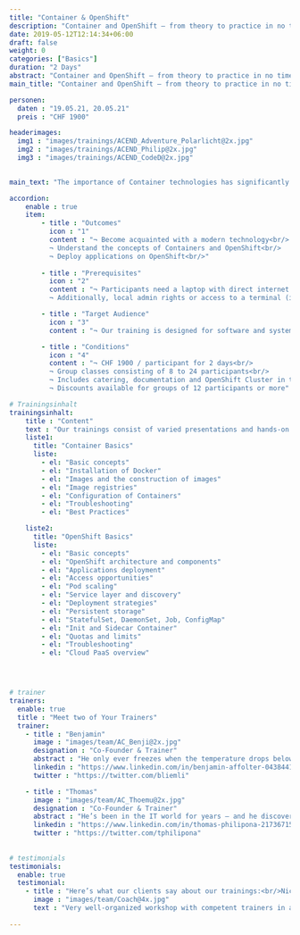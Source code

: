 ```yaml
---
title: "Container & OpenShift"
description: "Container and OpenShift – from theory to practice in no time."
date: 2019-05-12T12:14:34+06:00
draft: false
weight: 0
categories: ["Basics"]
duration: "2 Days"
abstract: "Container and OpenShift – from theory to practice in no time."
main_title: "Container and OpenShift – from theory to practice in no time."

personen: 
  daten : "19.05.21, 20.05.21"
  preis : "CHF 1900"

headerimages:
  img1 : "images/trainings/ACEND_Adventure_Polarlicht@2x.jpg"
  img2 : "images/trainings/ACEND_Philip@2x.jpg"
  img3 : "images/trainings/ACEND_CodeD@2x.jpg"
  

main_text: "The importance of Container technologies has significantly increased in recent years. Based on such technologies – Kubernetes among others – OpenShift offers a comprehensive and comfortable Container Platform solution. This two-day training in German or English provides a practical and easy-to-understand introduction to these Open Source technologies. Our teachers draw on considerable practical experience and are experienced OpenShift Administrators."

accordion:
    enable : true
    item:
        - title : "Outcomes"
          icon : "1"
          content : "¬ Become acquainted with a modern technology<br/> 
          ¬ Understand the concepts of Containers and OpenShift<br/> 
          ¬ Deploy applications on OpenShift<br/>"
 
        - title : "Prerequisites"
          icon : "2"
          content : "¬ Participants need a laptop with direct internet access via WLAN.<br/>
          ¬ Additionally, local admin rights or access to a terminal (in the browser) are required."

        - title : "Target Audience"
          icon : "3"
          content : "¬ Our training is designed for software and system engineers. No prior knowledge of Container technologies or OpenShift is required."

        - title : "Conditions"
          icon : "4"
          content : "¬ CHF 1900 / participant for 2 days<br/>
          ¬ Group classes consisting of 8 to 24 participants<br/>
          ¬ Includes catering, documentation and OpenShift Cluster in the Cloud<br/>
          ¬ Discounts available for groups of 12 participants or more"

# Trainingsinhalt
trainingsinhalt: 
    title : "Content"
    text : "Our trainings consist of varied presentations and hands-on labs in order to teach content in an appealing fashion. We are happy to discuss the possibility of tailoring the content to your infrastructure. Should you require additional contents, we can adapt the program to your needs."
    liste1:
      title: "Container Basics"
      liste:
        - el: "Basic concepts"
        - el: "Installation of Docker"
        - el: "Images and the construction of images"
        - el: "Image registries"
        - el: "Configuration of Containers"
        - el: "Troubleshooting"
        - el: "Best Practices"

    liste2:
      title: "OpenShift Basics"
      liste:
        - el: "Basic concepts"
        - el: "OpenShift architecture and components"
        - el: "Applications deployment"
        - el: "Access opportunities"
        - el: "Pod scaling"
        - el: "Service layer and discovery"
        - el: "Deployment strategies"
        - el: "Persistent storage"
        - el: "StatefulSet, DaemonSet, Job, ConfigMap"
        - el: "Init and Sidecar Container"
        - el: "Quotas and limits"
        - el: "Troubleshooting"
        - el: "Cloud PaaS overview"




# trainer
trainers:
  enable: true
  title : "Meet two of Your Trainers"
  trainer:
    - title : "Benjamin"
      image : "images/team/AC_Benji@2x.jpg"
      designation : "Co-Founder & Trainer"
      abstract : "He only ever freezes when the temperature drops below 30 Celsius, but certainly not in the face of new technologies or the demands of the participants in his trainings."
      linkedin : "https://www.linkedin.com/in/benjamin-affolter-0438441b6/"
      twitter : "https://twitter.com/bliemli"

    - title : "Thomas"
      image : "images/team/AC_Thoemu@2x.jpg"
      designation : "Co-Founder & Trainer"
      abstract : "He’s been in the IT world for years – and he discovers everything else on this bicycle."
      linkedin : "https://www.linkedin.com/in/thomas-philipona-217367158/"
      twitter : "https://twitter.com/tphilipona"
      
      
# testimonials
testimonials:
  enable: true
  testimonial:
    - title : "Here’s what our clients say about our trainings:<br/>Nicolas Bonfils, Bern"
      image : "images/team/Coach@4x.jpg"
      text : "Very well-organized workshop with competent trainers in a relaxed atmosphere. I particularly liked the mixture of theory and labs (practice)."
      
---
```


